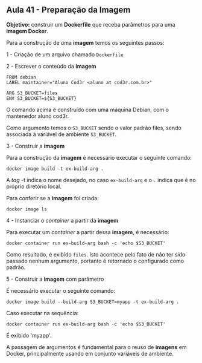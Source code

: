 ## Aula 41 - Preparação da Imagem

**Objetivo:** construir um **Dockerfile** que receba parâmetros para uma **imagem Docker**.

Para a construção de uma **imagem** temos os seguintes passos:

1 - Criação de um arquivo chamado `Dockerfile`.

2 - Escrever o conteúdo da **imagem**

```Docker
FROM debian
LABEL maintainer="Aluno Cod3r <aluno at cod3r.com.br>"

ARG S3_BUCKET=files
ENV S3_BUCKET=${S3_BUCKET}
```

O comando acima é construído com uma máquina Debian, com o mantenedor aluno cod3r.

Como argumento temos o `S3_BUCKET` sendo o valor padrão files, sendo associada à variável de ambiente `S3_BUCKET`.

3 - Construir a **imagem**

Para a construção da **imagem** é necessário executar o seguinte comando:

```shell
docker image build -t ex-build-arg .
```

A *tag* -t indica o nome desejado, no caso `ex-build-arg` e o `.` indica que é no próprio diretório local.

Para conferir se a **imagem** foi criada:

```shell
docker image ls
```

4 - Instanciar o *container* a partir da **imagem**

Para executar um *container* a partir dessa **imagem**, é necessário:

```shell
docker container run ex-build-arg bash -c 'echo $S3_BUCKET'
```

Como resultado, é exibido `files`. Isto acontece pelo fato de não ter sido passado nenhum argumento, portanto é retornado o configurado como padrão.

5 - Construir a **imagem** com parâmetro

É necessário executar o seguinte comando:

```shell
docker image build --build-arg S3_BUCKET=myapp -t ex-build-arg .
```

Caso executar na sequência:

```shell
docker container run ex-build-arg bash -c 'echo $S3_BUCKET'
```

É exibido 'myapp'.

A passagem de argumentos é fundamental para o reuso de **imagens** em Docker, principalmente usando em conjunto variáveis de ambiente.
